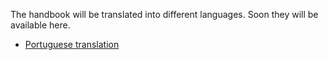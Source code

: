 The handbook will be translated into different languages. Soon they will be available here.

* [Portuguese translation](https://foster.gitbook.io/manual-de-formacao-em-ciencia-aberta )
